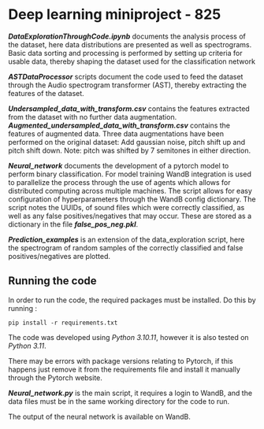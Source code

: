 # Deep learning miniproject - 825
***DataExplorationThroughCode.ipynb*** documents the analysis process of the dataset, here data distributions are presented as well as spectrograms. Basic data sorting and processing is performed by setting up criteria for usable data, thereby shaping the dataset used for the classification network

***ASTDataProcessor*** scripts document the code used to feed the dataset through the Audio spectrogram transformer (AST), thereby extracting the features of the dataset.

***Undersampled_data_with_transform.csv*** contains the features extracted from the dataset with no further data augmentation. \
***Augmented_undersampled_data_with_transform.csv*** contains the features of augmented data. Three data augmentations have been performed on the original dataset: Add gaussian noise, pitch shift up and pitch shift down. Note: pitch was shifted by 7 semitones in either direction.

***Neural_network*** documents the development of a pytorch model to perform binary classification. For model training WandB integration is used to parallelize the process through the use of agents which allows for distributed computing across multiple machines. The script allows for easy configuration of hyperparameters through the WandB config dictionary. The script notes the UUIDs, of sound files which were correctly classified, as well as any false positives/negatives that may occur. These are stored as a dictionary in the file ***false_pos_neg.pkl***.

***Prediction_examples*** is an extension of the data_exploration script, here the spectrogram of random samples of the correctly classified and false positives/negatives are plotted.

## Running the code
In order to run the code, the required packages must be installed. Do this by running :
```
pip install -r requirements.txt
```

The code was developed using *Python 3.10.11*, however it is also tested on *Python 3.11*.

There may be errors with package versions relating to Pytorch, if this happens just remove it from the requirements file and install it manually through the Pytorch website.

***Neural_network.py*** is the main script, it requires a login to WandB, and the data files must be in the same working directory for the code to run.

The output of the neural network is available on WandB.